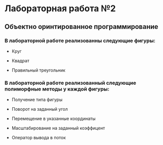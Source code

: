 # Лабораторная работа №2 
## Объектно оринтированное программирование

### В лабораторной работе реализованны следующие фигуры:

- Круг

- Квадрат

- Правильный треугольник

### В лабораторной работе реализованный следующие полиморфные методы у каждой фигуры:

- Получение типа фигуры

- Поворот на заданный угол

- Перемещение в указанные координаты

- Масштабирование на заданный коэффицент

- Оператор вывода в поток